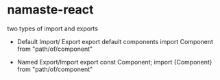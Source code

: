 # namaste-react




two types of import and exports
- Default Import/ Export
export default components
import Component from "path/of/component"

- Named Export/Import 
export const Component;
import {Component} from "path/of/component"